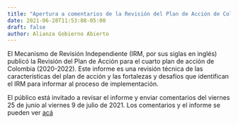 ```yaml
---
title: "Apertura a comentarios de la Revisión del Plan de Acción de Colombia 2020-2022"
date: 2021-06-28T11:53:08-05:00
draft: false
author: Alianza Gobierno Abierto
---
```


El Mecanismo de Revisión Independiente (IRM, por sus siglas en inglés) publicó la Revisión del Plan de Acción para el cuarto plan de acción de Colombia (2020-2022). Este informe es una revisión técnica de las características del plan de acción y las fortalezas y desafíos que identifican el IRM para informar al proceso de implementación.

El público está invitado a revisar el informe y enviar comentarios del viernes 25 de junio al viernes 9 de julio de 2021. Los comentarios y el informe se pueden ver [acá](https://www.opengovpartnership.org/es/documents/colombia-action-plan-review-2020-2022-for-public-comment/)
